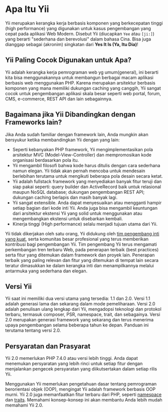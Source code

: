 # Apa Itu Yii

Yii merupakan kerangka kerja berbasis komponen yang berkecepatan tinggi (high performance) yang digunakan untuk kasus
pengembangan yang cepat pada aplikasi Web Modern. Disebut Yii (diucapkan `Yee` atau `[ji:]`) yang berarti "sederhana dan
berevolusi" dalam bahasa Cina. Bisa juga dianggap sebagai (akronim) singkatan dari **Yes It Is (Ya, Itu Dia)**!

## Yii Paling Cocok Digunakan untuk Apa?

Yii adalah kerangka kerja pemrograman web yg umum(general), ini berarti kita bisa menggunakannya untuk membangun berbagai
macam aplikasi berbasis web menggunakan PHP. Karena merupakan arsitektur berbasis komponen yang mana memiliki dukungan
caching yang canggih, Yii sangat cocok untuk pengembangan aplikasi skala besar seperti web portal, forum, CMS, e-commerce,
REST API dan lain sebagainnya.

## Bagaimana jika Yii Dibandingkan dengan Frameworks lain?

Jika Anda sudah familiar dengan framework lain, Anda mungkin akan bersyukur ketika membandingkan Yii dengan yang lain:

-   Seperti kebanyakan PHP framework, Yii mengimplementasikan pola arsitektur MVC (Model-View-Controller) dan mempromosikan kode organisasi berdasarkan pola itu.
-   Yii mengambil filosofi bahwa kode harus ditulis dengan cara sederhana namun elegan. Yii tidak akan pernah mencoba untuk mendesain berlebihan terutama untuk mengikuti beberapa pola desain secara ketat.
-   Yii adalah fullstack framework yang menyediakan banyak fitur teruji dan siap pakai seperti: query builder dan ActiveRecord baik untuk relasional maupun NoSQL database; dukungan pengembangan REST API; dukungan caching berlapis dan masih banyak lagi.
-   Yii sangat extensible. Anda dapat menyesuaikan atau mengganti hampir setiap bagian dari kode inti Yii. Anda juga bisa mengambil keuntungan dari arsitektur ekstensi Yii yang solid untuk menggunakan atau mengembangkan ekstensi untuk disebarkan kembali.
-   Kinerja tinggi (High performance) selalu menjadi tujuan utama dari Yii.

Yii tidak dikerjakan oleh satu orang, Yii didukung oleh [tim pengembang inti yang kuat][yii_team], serta komunitas besar
profesional yang terus memberikan kontribusi bagi pengembangan Yii. Tim pengembang Yii terus mengamati perkembangan tren
terbaru Web, pada penerapan terbaik (best practices) serta fitur yang ditemukan dalam framework dan proyek lain.
Penerapan terbaik yang paling relevan dan fitur yang ditemukan di tempat lain secara teratur dimasukkan ke dalam kerangka inti
dan menampilkannya melalui antarmuka yang sederhana dan elegan.

[yii_team]: https://www.yiiframework.com/team

## Versi Yii

Yii saat ini memiliki dua versi utama yang tersedia: 1.1 dan 2.0. Versi 1.1 adalah generasi lama dan sekarang dalam mode pemeliharaan.
Versi 2.0 adalah penulisan ulang lengkap dari Yii, mengadopsi teknologi dan protokol terbaru, termasuk composer, PSR, namespace, trait, dan sebagainya.
Versi 2.0 merupakan generasi framework yang sekarang dan terus menerima upaya pengembangan selama beberapa tahun ke depan.
Panduan ini terutama tentang versi 2.0.

## Persyaratan dan Prasyarat

Yii 2.0 memerlukan PHP 7.4.0 atau versi lebih tinggi. Anda dapat menemukan persyaratan yang lebih rinci untuk setiap fitur
dengan menjalankan pengecek persyaratan yang diikutsertakan dalam setiap rilis Yii.

Menggunakan Yii memerlukan pengetahuan dasar tentang pemrograman berorientasi objek (OOP), mengingat Yii adalah framework berbasis OOP murni.
Yii 2.0 juga memanfaatkan fitur terbaru dari PHP, seperti [namespace](https://www.php.net/manual/en/language.namespaces.php) dan [traits](https://www.php.net/manual/en/language.oop5.traits.php).
Memahami konsep-konsep ini akan membantu Anda lebih mudah memahami Yii 2.0.
